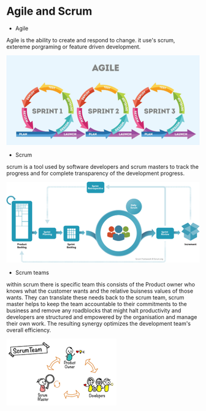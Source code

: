# Agile and Scrum 

- Agile 

Agile is the ability to create and respond to change. it use's scrum, extereme porgraming 
or feature driven development.

![](Agile.jpeg)

- Scrum 

scrum is a tool used by software developers and scrum masters to track the progress and for complete transparency of the development progress. 

![](scrum_framework.png)

- Scrum teams 

within scrum there is specific team this consists of the Product owner who knows what the customer wants and the relative buisness values of those wants. They can translate these needs back to the scrum team, scrum master helps to keep the team accountable to their commitments to the business and remove any roadblocks that might halt productivity and developers are structured and empowered by the organisation and manage their own work. The resulting synergy optimizes the development team's overall efficiency.

![](ScrumTeam.png)